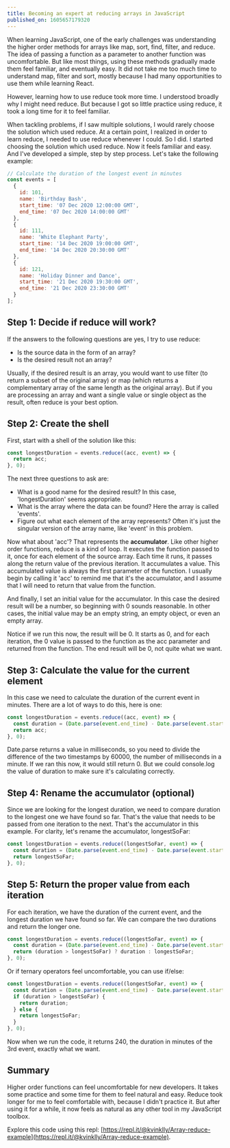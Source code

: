 ```yaml
---
title: Becoming an expert at reducing arrays in JavaScript
published_on: 1605657179320
---
```


When learning JavaScript, one of the early challenges was understanding the higher order methods for arrays like map, sort, find, filter, and reduce. The idea of passing a function as a parameter to another function was uncomfortable. But like most things, using these methods gradually made them feel familiar, and eventually easy. It did not take me too much time to understand map, filter and sort, mostly because I had many opportunities to use them while learning React.

However, learning how to use reduce took more time. I understood broadly why I might need reduce. But because I got so little practice using reduce, it took a long time for it to feel familiar.

When tackling problems, if I saw multiple solutions, I would rarely choose the solution which used reduce. At a certain point, I realized in order to learn reduce, I needed to use reduce whenever I could. So I did. I started choosing the solution which used reduce. Now it feels familiar and easy. And I've developed a simple, step by step process. Let's take the following example:

```js
// Calculate the duration of the longest event in minutes
const events = [
  {
    id: 101,
    name: 'Birthday Bash',
    start_time: '07 Dec 2020 12:00:00 GMT',
    end_time: '07 Dec 2020 14:00:00 GMT'
  },
  {
    id: 111,
    name: 'White Elephant Party',
    start_time: '14 Dec 2020 19:00:00 GMT',
    end_time: '14 Dec 2020 20:30:00 GMT'
  },
  {
    id: 121,
    name: 'Holiday Dinner and Dance',
    start_time: '21 Dec 2020 19:30:00 GMT',
    end_time: '21 Dec 2020 23:30:00 GMT'
  }
];

```

## Step 1: Decide if reduce will work?

If the answers to the following questions are yes, I try to use reduce:

- Is the source data in the form of an array?
- Is the desired result not an array?

Usually, if the desired result is an array, you would want to use filter (to return a subset of the original array) or map (which returns a complementary array of the same length as the original array). But if you are processing an array and want a single value or single object as the result, often reduce is your best option.

## Step 2: Create the shell

First, start with a shell of the solution like this:

```js
const longestDuration = events.reduce((acc, event) => {
  return acc;
}, 0);
```

The next three questions to ask are:

- What is a good name for the desired result? In this case, 'longestDuration' seems appropriate.
- What is the array where the data can be found? Here the array is called 'events'.
- Figure out what each element of the array represents? Often it's just the singular version of the array name, like 'event' in this problem.

Now what about 'acc'? That represents the **accumulator**. Like other higher order functions, reduce is a kind of loop. It executes the function passed to it, once for each element of the source array. Each time it runs, it passes along the return value of the previous iteration. It accumulates a value. This accumulated value is always the first parameter of the function. I usually begin by calling it 'acc' to remind me that it's the accumulator, and I assume that I will need to return that value from the function.

And finally, I set an initial value for the accumulator. In this case the desired result will be a number, so beginning with 0 sounds reasonable. In other cases, the initial value may be an empty string, an empty object, or even an empty array.

Notice if we run this now, the result will be 0. It starts as 0, and for each iteration, the 0 value is passed to the function as the acc parameter and returned from the function. The end result will be 0, not quite what we want.

## Step 3: Calculate the value for the current element

In this case we need to calculate the duration of the current event in minutes. There are a lot of ways to do this, here is one:

```js
const longestDuration = events.reduce((acc, event) => {
  const duration = (Date.parse(event.end_time) - Date.parse(event.start_time)) / 60000;
  return acc;
}, 0);
```

Date.parse returns a value in milliseconds, so you need to divide the difference of the two timestamps by 60000, the number of milliseconds in a minute. If we ran this now, it would still return 0. But we could console.log the value of duration to make sure it's calculating correctly.

## Step 4: Rename the accumulator (optional)

Since we are looking for the longest duration, we need to compare duration to the longest one we have found so far. That's the value that needs to be passed from one iteration to the next. That's the accumulator in this example. For clarity, let's rename the accumulator, longestSoFar:

```js
const longestDuration = events.reduce((longestSoFar, event) => {
  const duration = (Date.parse(event.end_time) - Date.parse(event.start_time)) / 60000;
  return longestSoFar;
}, 0);
```

## Step 5: Return the proper value from each iteration

For each iteration, we have the duration of the current event, and the longest duration we have found so far.  We can compare the two durations and return the longer one.

```js
const longestDuration = events.reduce((longestSoFar, event) => {
  const duration = (Date.parse(event.end_time) - Date.parse(event.start_time)) / 60000;
  return (duration > longestSoFar) ? duration : longestSoFar;
}, 0);
```

Or if ternary operators feel uncomfortable, you can use if/else:

```js
const longestDuration = events.reduce((longestSoFar, event) => {
  const duration = (Date.parse(event.end_time) - Date.parse(event.start_time)) / 60000;
  if (duration > longestSoFar) {
    return duration;
  } else {
    return longestSoFar;
  }
}, 0);
```
Now when we run the code, it returns 240, the duration in minutes of the 3rd event, exactly what we want.

## Summary

Higher order functions can feel uncomfortable for new developers. It takes some practice and some time for them to feel natural and easy. Reduce took longer for me to feel comfortable with, because I didn't practice it. But after using it for a while, it now feels as natural as any other tool in my JavaScript toolbox.

Explore this code using this repl: [https://repl.it/@kvinklly/Array-reduce-example](https://repl.it/@kvinklly/Array-reduce-example).
